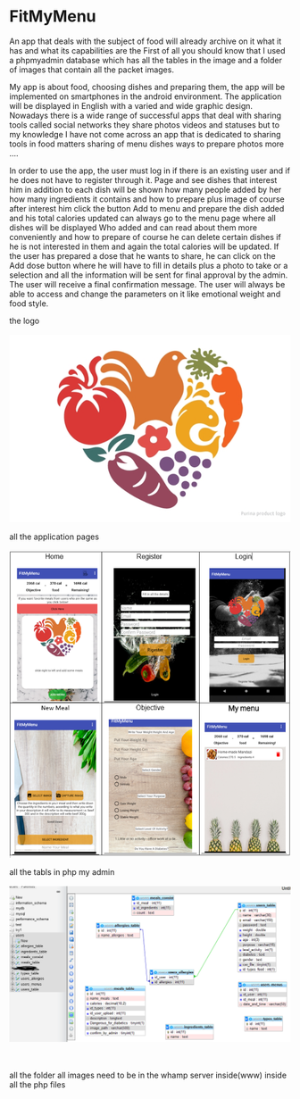 # FitMyMenu
An app that deals with the subject of food will already archive on it what it has and what its capabilities are
the First of all you should know that I used a phpmyadmin database which has all the tables in the image and a folder 
of images that contain all the packet images.


My app is about food, choosing dishes and preparing them, the app will be implemented on smartphones in the android environment.
The application will be displayed in English with a varied and wide graphic design. 
Nowadays there is a wide range of successful apps that deal with sharing tools called social networks 
they share photos videos and statuses but to my knowledge I have not come across an app that is dedicated to sharing tools in food 
matters sharing of menu dishes ways to prepare photos more ....
 
In order to use the app, the user must log in if there is an existing user and if he does not have to register through it. 
Page and see dishes that interest him in addition to each dish will be shown how many people added by her how many ingredients
it contains and how to prepare plus image of course after interest him click the button Add to menu and prepare the dish added and his total calories updated 
can always go to the menu page where all dishes will be displayed Who added and can read about them more conveniently 
and how to prepare of course he can delete certain dishes if he is not interested in them and again the total calories will be updated.
If the user has prepared a dose that he wants to share, 
he can click on the Add dose button where he will have to fill in details plus a photo to take or a selection and all the information 
will be sent for final approval by the admin. The user will receive a final confirmation message. 
The user will always be able to access and change the parameters on it like emotional weight and food style.


 the logo 
 <br></br>
![](all%20images/1.png)

all the application pages 
 <br></br>
![](all%20images/screen_shot.PNG)

all the tabls in php my admin 
 <br></br>
![](all%20images/designer.PNG)

 <br></br>
 all the folder all images need to be in the whamp server inside(www) inside all the php files
